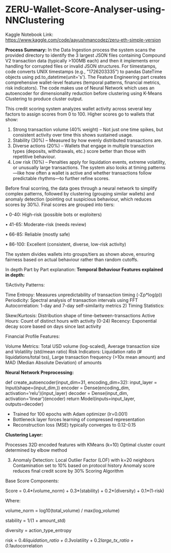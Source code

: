 # ZERU-Wallet-Score-Analyser-using-NNClustering

Kaggle Notebook Link: https://www.kaggle.com/code/aayushmancodez/zeru-eth-simple-version

**Process Summary:**
In the Data Ingestion process the system scans the provided directory to identify the 3 largest JSON files containing Compound V2 transaction data (typically >100MB each) and then it implements error handling for corrupted files or invalid JSON structures. For tiimestamps,  code converts UNIX timestamps (e.g., "1726203335") to pandas DateTime objects using pd.to_datetime(unit='s'). The Feature Engineering part creates comprehensive wallet-level features (temporal patterns, financial metrics, risk indicators). The code makes use of Neural Network which uses an autoencoder for dimensionality reduction before clustering using K-Means Clustering to produce cluster output.

This credit scoring system analyzes wallet activity across several key factors to assign scores from 0 to 100. Higher scores go to wallets that show:

1.	Strong transaction volume (40% weight) – Not just one time spikes, but consistent activity over time this shows sustained usage.
2.	Stability (30%) – Measured by how evenly distributed transactions are.
3.	Diverse actions (20%) – Wallets that engage in multiple transaction types (deposits, withdrawals, etc.) score better than those with repetitive behaviour.
4.	Low risk (10%) – Penalties apply for liquidation events, extreme volatility, or unusually large transactions.
The system also looks at timing patterns—like how often a wallet is active and whether transactions follow predictable rhythms—to further refine scores.

Before final scorring, the data goes through a neural network to simplify complex patterns, followed by clustering (grouping similar wallets) and anomaly detection (pointing out suspicious behaviour, which reduces scores by 30%).
Final scores are grouped into tiers:

•	0-40: High-risk (possible bots or exploiters)

•	41-65: Moderate-risk (needs review)

•	66-85: Reliable (mostly safe)

•	86-100: Excellent (consistent, diverse, low-risk activity)

The system divides wallets into groups/tiers as shown above, ensuring fairness based on actual behaviour rather than random cutoffs. 




In depth Part by Part explanation:
**Temporal Behaviour Features explained in depth:**

1)Activity Patterns:

Time Entropy: Measures unpredictability of transaction timing (-Σp*log(p))
Periodicity: Spectral analysis of transaction intervals using FFT
Autocorrelation: 1-day and 7-day self-similarity metrics
2) Timing Statistics:

Skew/Kurtosis: Distribution shape of time-between-transactions
Active Hours: Count of distinct hours with activity (0-24)
Recency: Exponential decay score based on days since last activity

Financial Profile Features:

Volume Metrics: Total USD volume (log-scaled), Average transaction size and Volatility (std/mean ratio)
Risk Indicators: Liquidation ratio (# liquidations/total txs), Large transaction frequency (>10x mean amount)  and MAD (Median Absolute Deviation) of amounts

**Neural Network Preprocessing:**

def create_autoencoder(input_dim=31, encoding_dim=32):
    input_layer = Input(shape=(input_dim,))
    encoder = Dense(encoding_dim, activation='relu')(input_layer) 
    decoder = Dense(input_dim, activation='linear')(encoder)
    return Model(inputs=input_layer, outputs=decoder)
    
- Trained for 100 epochs with Adam optimizer (lr=0.001)
- Bottleneck layer forces learning of compressed representation
- Reconstruction loss (MSE) typically converges to 0.12-0.15

**Clustering Layer:**

Processes 32D encoded features with KMeans (k=10)
Optimal cluster count determined by elbow method

3. Anomaly Detection:
Local Outlier Factor (LOF) with k=20 neighbors
Contamination set to 10% based on protocol history
Anomaly score reduces final credit score by 30%
Scoring Algorithm

Base Score Components:

Score = 0.4*(volume_norm) + 0.3*(stability) + 0.2*(diversity) + 0.1*(1-risk)

Where:

volume_norm = log10(total_volume) / max(log_volume)

stability = 1/(1 + amount_std)

diversity = action_type_entropy

risk = 0.4*liquidation_ratio + 0.3*volatility + 0.2*large_tx_ratio + 0.1*autocorrelation


